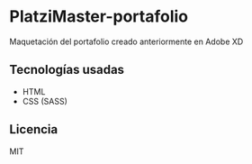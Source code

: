 # PlatziMaster-portafolio

Maquetación del portafolio creado anteriormente en Adobe XD

## Tecnologías usadas

- HTML
- CSS (SASS)

## Licencia

MIT
